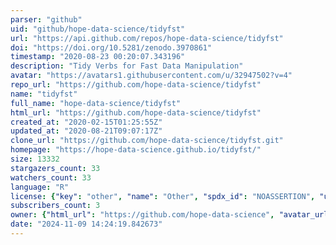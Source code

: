 ```yaml
---
parser: "github"
uid: "github/hope-data-science/tidyfst"
url: "https://api.github.com/repos/hope-data-science/tidyfst"
doi: "https://doi.org/10.5281/zenodo.3970861"
timestamp: "2020-08-23 00:20:07.343196"
description: "Tidy Verbs for Fast Data Manipulation"
avatar: "https://avatars1.githubusercontent.com/u/32947502?v=4"
repo_url: "https://github.com/hope-data-science/tidyfst"
name: "tidyfst"
full_name: "hope-data-science/tidyfst"
html_url: "https://github.com/hope-data-science/tidyfst"
created_at: "2020-02-15T01:25:55Z"
updated_at: "2020-08-21T09:07:17Z"
clone_url: "https://github.com/hope-data-science/tidyfst.git"
homepage: "https://hope-data-science.github.io/tidyfst/"
size: 13332
stargazers_count: 33
watchers_count: 33
language: "R"
license: {"key": "other", "name": "Other", "spdx_id": "NOASSERTION", "url": null, "node_id": "MDc6TGljZW5zZTA="}
subscribers_count: 3
owner: {"html_url": "https://github.com/hope-data-science", "avatar_url": "https://avatars1.githubusercontent.com/u/32947502?v=4", "login": "hope-data-science", "type": "User"}
date: "2024-11-09 14:24:19.842673"
---
```


